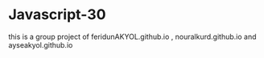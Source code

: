 # Javascript-30
this is a group project of feridunAKYOL.github.io , nouralkurd.github.io and ayseakyol.github.io 
